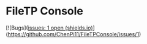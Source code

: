 # FileTP Console
[![Bugs]([issues: 1 open (shields.io)](https://img.shields.io/github/issues/ChenPi11/FileTPConsole)](https://github.com/ChenPi11/FileTPConsole/issues/1)